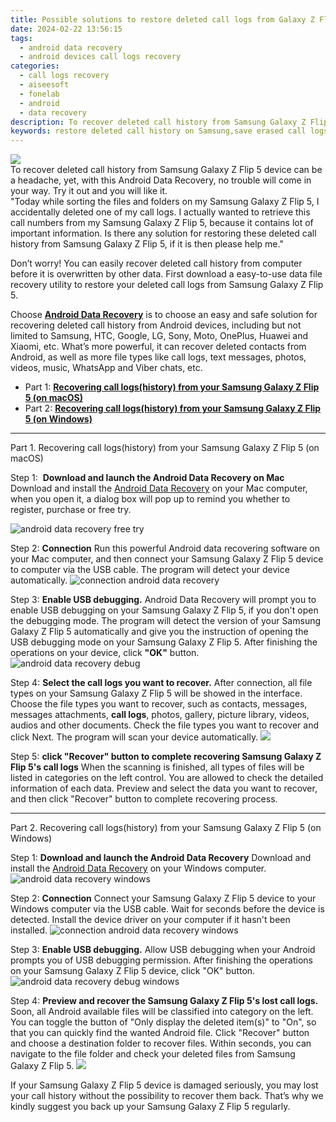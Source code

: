 ```yaml
---
title: Possible solutions to restore deleted call logs from Galaxy Z Flip 5
date: 2024-02-22 13:56:15
tags: 
  - android data recovery
  - android devices call logs recovery
categories: 
  - call logs recovery
  - aiseesoft
  - fonelab
  - android
  - data recovery
description: To recover deleted call history from Samsung Galaxy Z Flip 5 device can be a headache, yet, with this Android Data Recovery, no trouble will come in your way. Try it out and you will like it.
keywords: restore deleted call history on Samsung,save erased call logs on Samsung Galaxy Z Flip 5,unerase call numbers from Galaxy Z Flip 5,Samsung Galaxy Z Flip 5 call logs recovery,recover lost recent calls from Samsung,retrieve wiped call logs Samsung Galaxy Z Flip 5,how to restore your files from Samsung,how to recover deleted call history in Samsung Galaxy Z Flip 5,Samsung all call history delete,Galaxy Z Flip 5 deleted call history,how can i get call history back on Samsung Galaxy Z Flip 5,recover call history from Galaxy Z Flip 5
---
```


<img src="https://img0mobiles.techidaily.com/images/best-assets/devices/samsung/samsung-galaxy-z-flip-5/3.jpg" class="atpl-imgstyle"  />

<div class="atpl-content atpl-for-fonelab-android recover-call-logs">

<div class="atpl-post-description-part-1">
To recover deleted call history from Samsung Galaxy Z Flip 5 device can be a headache, yet, with this Android Data Recovery, no trouble will come in your way. Try it out and you will like it.
</div>



<div class="atpl-post-description-part-2">
<div class="tpl-content-sub-paragraph-question">
    "Today while sorting the files and folders on my Samsung Galaxy Z Flip 5, I accidentally deleted one of my call logs. I actually wanted to retrieve this call numbers from my Samsung Galaxy Z Flip 5, because it contains lot of important information. Is there any solution for restoring these deleted call history from Samsung Galaxy Z Flip 5, if it is then please help me."
</div>
<div class="tpl-content-sub-paragraph-content">
  <p>
    Don’t worry! You can easily recover deleted call history from computer before it is overwritten by other data. First download a easy-to-use data file recovery utility to restore your deleted call logs from Samsung Galaxy Z Flip 5.
  </p>
</div>
</div>

<div class="atpl-post-description-part-3">
<div class="tpl-content-sub-paragraph-normal">
    <p>
        Choose <a href="https://tools.techidaily.com/aiseesoft-android-data-recovery/" target="_blank" rel="noopener"><strong>Android Data Recovery</strong></a> is to choose an easy and safe solution for recovering deleted call history from Android devices, including but not limited to Samsung, HTC, Google, LG, Sony, Moto, OnePlus, Huawei and Xiaomi, etc. What’s more powerful, it can recover deleted contacts from Android, as well as more file types like call logs, text messages, photos, videos, music, WhatsApp and Viber chats, etc.
    </p>
</div>
</div>

<ul>
  <li>Part 1: <strong><a href="#p1"> Recovering call logs(history) from your Samsung Galaxy Z Flip 5  (on macOS)</a></strong></li>
  <li>Part 2: <strong><a href="#p2"> Recovering call logs(history) from your Samsung Galaxy Z Flip 5  (on Windows)</a></strong></li>
</ul>


<!-- Part 1 -->
<a id="p1" name="p1" ></a><hr>

<div>
  <span class="atpl-step-part-style">Part 1. Recovering call logs(history) from your Samsung Galaxy Z Flip 5 (on macOS)</span>
</div>

<span class="atpl-stepstyle-a"><span>Step 1: </span></span> <strong>Download and launch the Android Data Recovery on Mac</strong>
Download and install the <a href="https://tools.techidaily.com/aiseesoft-android-data-recovery/" target="_blank" rel="noopener">Android Data Recovery</a> on your Mac computer, when you open it, a dialog box will pop up to remind you whether to register, purchase or free try.

<img src="https://tools.techidaily.com/images/apps/aiseesoft/android-data-recovery/mac-free-try.png" class="atpl-imgstyle" alt="android data recovery free try" />

<span class="atpl-stepstyle-a"><span>Step 2: </span></span> <strong>Connection</strong>
Run this powerful Android data recovering software on your Mac computer, and then connect your Samsung Galaxy Z Flip 5 device to computer via the USB cable. The program will detect your device automatically.
<img src="https://tools.techidaily.com/images/apps/aiseesoft/android-data-recovery/mac-connection-interface.jpg" class="atpl-imgstyle" alt="connection android data recovery" />

<span class="atpl-stepstyle-a"><span>Step 3: </span></span> <strong>Enable USB debugging.</strong>
Android Data Recovery will prompt you to enable USB debugging on your Samsung Galaxy Z Flip 5, if you don't open the debugging mode. The program will detect the version of your Samsung Galaxy Z Flip 5 automatically and give you the instruction of opening the USB debugging mode on your Samsung Galaxy Z Flip 5. After finishing the operations on your device, click <strong>"OK"</strong> button.
<img src="https://tools.techidaily.com/images/apps/aiseesoft/android-data-recovery/mac-android-usb-debug.jpg"  class="atpl-imgstyle" alt="android data recovery debug" />

<span class="atpl-stepstyle-a"><span>Step 4: </span></span> <strong>Select the call logs you want to recover.</strong>
After connection, all file types on your Samsung Galaxy Z Flip 5 will be showed in the interface. Choose the file types you want to recover, such as contacts, messages, messages attachments, <b>call logs</b>, photos, gallery, picture library, videos, audios and other documents. Check the file types you want to recover and click Next. The program will scan your device automatically.
<img src="https://tools.techidaily.com/images/apps/aiseesoft/android-data-recovery/mac-choose-type-call-logs.jpg" class="atpl-imgstyle"  />

<span class="atpl-stepstyle-a"><span>Step 5: </span></span> <strong>click "Recover" button to  complete recovering Samsung Galaxy Z Flip 5's call logs</strong>
When the scanning is finished, all types of files will be listed in categories on the left control. You are allowed to check the detailed information of each data. Preview and select the data you want to recover, and then click "Recover" button to complete recovering process.


<a id="p2" name="p2"></a><hr>

<!-- Part 2 -->
<div>
  <span class="atpl-step-part-style">Part 2. Recovering call logs(history) from your Samsung Galaxy Z Flip 5 (on Windows)</span>
</div>

<span class="atpl-stepstyle-a"><span>Step 1: </span></span> <strong>Download and launch the Android Data Recovery</strong>
Download and install the <a href="https://tools.techidaily.com/aiseesoft-android-data-recovery/" target="_blank" rel="noopener">Android Data Recovery</a> on your Windows computer.
<img src="https://tools.techidaily.com/images/apps/aiseesoft/android-data-recovery/win-start-interface.png"  class="atpl-imgstyle" alt="android data recovery windows" />

<span class="atpl-stepstyle-a"><span>Step 2: </span></span> <strong>Connection</strong>
Connect your Samsung Galaxy Z Flip 5 device to your Windows computer via the USB cable. Wait for seconds before the device is detected. Install the device driver on your computer if it hasn't been installed.
<img src="https://tools.techidaily.com/images/apps/aiseesoft/android-data-recovery/win-connection-interface.png" class="atpl-imgstyle" alt="connection android data recovery windows" />

<span class="atpl-stepstyle-a"><span>Step 3: </span></span> <strong>Enable USB debugging.</strong>
Allow USB debugging when your Android prompts you of USB debugging permission. After finishing the operations on your Samsung Galaxy Z Flip 5 device, click "OK" button.
<img src="https://tools.techidaily.com/images/apps/aiseesoft/android-data-recovery/win-android-usb-debug.png" class="atpl-imgstyle" alt="android data recovery debug windows" />

<span class="atpl-stepstyle-a"><span>Step 4: </span></span> <strong>Preview and recover the Samsung Galaxy Z Flip 5's lost call logs.</strong>
Soon, all Android available files will be classified into category on the left. You can toggle the button of "Only display the deleted item(s)" to "On", so that you can quickly find the wanted Android file. Click "Recover" button and choose a destination folder to recover files. Within seconds, you can navigate to the file folder and check your deleted files from Samsung Galaxy Z Flip 5.
<img src="https://tools.techidaily.com/images/apps/aiseesoft/android-data-recovery/win-recover-call-logs.png" class="atpl-imgstyle"  />

<div class="atpl-post-description-part-4">
<div class="tpl-content-sub-paragraph-normal">
  <p>
    If your Samsung Galaxy Z Flip 5 device is damaged seriously, you may lost your call history without the possibility to recover them back. That’s why we kindly suggest you back up your Samsung Galaxy Z Flip 5 regularly.
  </p>
</div>
</div>

<ins class="adsbygoogle"
     style="display:block"
     data-ad-client="ca-pub-7571918770474297"
     data-ad-slot="8358498916"
     data-ad-format="auto"
     data-full-width-responsive="true"></ins>



</div>